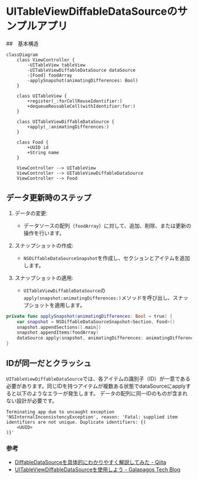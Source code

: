 # UITableViewDiffableDataSourceのサンプルアプリ

##　基本構造

```mermaid
classDiagram
    class ViewController {
        -UITableView tableView
        -UITableViewDiffableDataSource dataSource
        -[Food] foodArray
        -applySnapshot(animatingDifferences: Bool)
    }

    class UITableView {
        +register(_:forCellReuseIdentifier:)
        +dequeueReusableCell(withIdentifier:for:)
    }

    class UITableViewDiffableDataSource {
        +apply(_:animatingDifferences:)
    }

    class Food {
        +UUID id
        +String name
    }

    ViewController --> UITableView
    ViewController --> UITableViewDiffableDataSource
    ViewController --> Food
```

## データ更新時のステップ

1. データの変更:
    - データソースの配列（`foodArray`）に対して、追加、削除、または更新の操作を行います。

2. スナップショットの作成:
    - `NSDiffableDataSourceSnapshot`を作成し、セクションとアイテムを追加します。

3. スナップショットの適用:
    - `UITableViewDiffableDataSource`の`apply(snapshot:animatingDifferences:)`メソッドを呼び出し、スナップショットを適用します。

```swift
private func applySnapshot(animatingDifferences: Bool = true) {
    var snapshot = NSDiffableDataSourceSnapshot<Section, Food>()
    snapshot.appendSections([.main])
    snapshot.appendItems(foodArray)
    dataSource.apply(snapshot, animatingDifferences: animatingDifferences)
}
```

## IDが同一だとクラッシュ

`UITableViewDiffableDataSource`では、各アイテムの識別子（ID）が一意である必要があります。同じIDを持つアイテムが複数ある状態でdataSourceにapplyすると以下のようなエラーが発生します。
データの配列に同一IDのものが含まれない設計が必要です。

```
Terminating app due to uncaught exception 'NSInternalInconsistencyException', reason: 'Fatal: supplied item identifiers are not unique. Duplicate identifiers: {(
    <UUID>
)}'
```

### 参考

- [DiffableDataSourceを具体的にわかりやすく解説してみた - Qiita](https://qiita.com/startaiyo/items/61cdad04b53b1a740a90)
- [UITableViewDiffableDataSourceを使用しよう - Galapagos Tech Blog](https://techblog.glpgs.com/entry/2023/03/01/165521)
